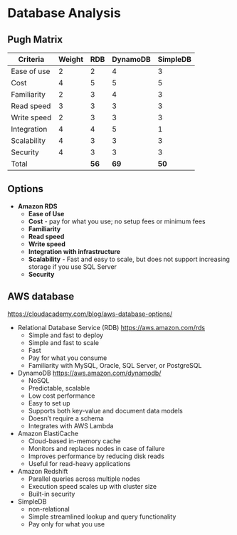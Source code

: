 # Database Analysis

## Pugh Matrix

| Criteria       | Weight | RDB     | DynamoDB  | SimpleDB |
| -------------- |:-------|:--------|:----------|:---------|
| Ease of use    | 2      | 2       | 4         | 3        |
| Cost           | 4      | 5       | 5         | 5        |
| Familiarity    | 2      | 3       | 4         | 3        |
| Read speed     | 3      | 3       | 3         | 3        |
| Write speed    | 2      | 3       | 3         | 3        |
| Integration    | 4      | 4       | 5         | 1        |
| Scalability    | 4      | 3       | 3         | 3        |
| Security       | 4      | 3       | 3         | 3        |
| Total          |        | **56**  | **69**    | **50**   |

## Options

- **Amazon RDS**
    - **Ease of Use**
    - **Cost** - pay for what you use; no setup fees or minimum fees
    - **Familiarity**
    - **Read speed**
    - **Write speed**
    - **Integration with infrastructure**
    - **Scalability** - Fast and easy to scale, but does not support increasing storage if you use SQL Server
    - **Security**

## AWS database

<https://cloudacademy.com/blog/aws-database-options/>

- Relational Database Service (RDB) <https://aws.amazon.com/rds>
    - Simple and fast to deploy
    - Simple and fast to scale
    - Fast
    - Pay for what you consume
    - Familiarity with MySQL, Oracle, SQL Server, or PostgreSQL
- DynamoDB <https://aws.amazon.com/dynamodb/>
    - NoSQL
    - Predictable, scalable
    - Low cost performance
    - Easy to set up
    - Supports both key-value and document data models
    - Doesn’t require a schema
    - Integrates with AWS Lambda
- Amazon ElastiCache
    - Cloud-based in-memory cache
    - Monitors and replaces nodes in case of failure
    - Improves performance by reducing disk reads
    - Useful for read-heavy applications
- Amazon Redshift
    - Parallel queries across multiple nodes
    - Execution speed scales up with cluster size
    - Built-in security
- SimpleDB
    - non-relational
    - Simple streamlined lookup and query functionality
    - Pay only for what you use